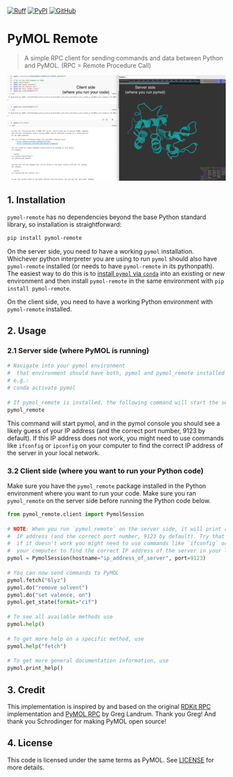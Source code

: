 [![Ruff](https://img.shields.io/endpoint?url=https://raw.githubusercontent.com/astral-sh/ruff/main/assets/badge/v2.json)](https://github.com/astral-sh/ruff)
[![PyPI](https://img.shields.io/pypi/v/pymol-remote?color=blue)](https://pypi.org/project/pymol-remote/)
[![GitHub](https://img.shields.io/badge/github-gray?link=https%3A%2F%2Fgithub.com%2FCroydon-Brixton%2Fpymol-remote)](https://github.com/Croydon-Brixton/pymol-remote)

# PyMOL Remote
> A simple RPC client for sending commands and data between Python and PyMOL.
(RPC = Remote Procedure Call)

![Screenshot of pymol with pymol-remote](./assets/screenshot.png)

## 1. Installation
`pymol-remote` has no dependencies beyond the base Python standard library, so installation is straightforward:
```bash
pip install pymol-remote
```

On the server side, you need to have a working `pymol` installation. Whichever python interpreter you are using to run `pymol` should also have `pymol-remote` installed (or needs to have `pymol-remote` in its pythonpath). The easiest way to do this is to [install `pymol` via `conda`](https://pymol.org/conda/) into an existing or new environment and then install `pymol-remote` in the same environment with `pip install pymol-remote`.

On the client side, you need to have a working Python environment with `pymol-remote` installed.

## 2. Usage
### 2.1 Server side (where PyMOL is running)
```bash
# Navigate into your pymol environment
#  that environment should have both, pymol and pymol_remote installed
# e.g.:
# conda activate pymol

# If pymol_remote is installed, the following command will start the server
pymol_remote
```
This command will start pymol, and in the pymol console you should see a likely guess of your IP address (and the correct port number, 9123 by default).
If this IP address does not work, you might need to use commands like `ifconfig` or `ipconfig` on your computer to find the correct IP address of the server in your local network.

### 3.2 Client side (where you want to run your Python code)
Make sure you have the `pymol_remote` package installed in the Python environment where you want to run your code.
Make sure you ran `pymol_remote` on the server side before running the Python code below.

```python
from pymol_remote.client import PymolSession

# NOTE: When you run `pymol_remote` on the server side, it will print a likely guess of your 
#  IP address (and the correct port number, 9123 by default). Try that IP address first,
#  if it doesn't work you might need to use commands like `ifconfig` or `ipconfig` on
#  your computer to find the correct IP address of the server in your local network.
pymol = PymolSession(hostname="ip_address_of_server", port=9123)
 
# You can now send commands to PyMOL
pymol.fetch("6lyz")
pymol.do("remove solvent")
pymol.do("set valence, on")
pymol.get_state(format="cif")

# To see all available methods use
pymol.help()

# To get more help on a specific method, use
pymol.help("fetch")

# To get more general documentation information, use
pymol.print_help()
```

## 3. Credit
This implementation is inspired by and based on the original [RDKit RPC](https://github.com/rdkit/rdkit/blob/master/rdkit/python/rdkit/Chem/PyMol.py) implementation and [PyMOL RPC](https://github.com/schrodinger/pymol-open-source/blob/9d3061ca58d8b69d7dad74a68fc13fe81af0ff8e/modules/pymol/rpc.py) by Greg Landrum. Thank you Greg! And thank you Schrodinger for making PyMOL open source!

## 4. License
This code is licensed under the same terms as PyMOL. See [LICENSE](./LICENSE) for more details.
